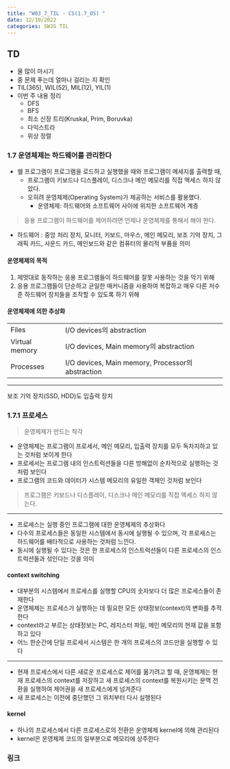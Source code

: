 ```yaml
---
title: "W03_7_TIL - CS(1.7_OS) "
date: 12/10/2022
categories: SWJG TIL
---
```


## TD

- 물 많이 마시기
- 중 문제 푸는데 얼마나 걸리는 지 확인
- TIL(365), WIL(52), MIL(12), YIL(1)
- 이번 주 내용 정리
  - DFS
  - BFS
  - 최소 신장 트리(Kruskal, Prim, Boruvka)
  - 다익스트라
  - 위상 정렬

### 1.7 운영체제는 하드웨어를 관리한다

- 쉘 프로그램이 프로그램을 로드하고 실행했을 때와 프로그램이 메세지를 출력할 때,
  - 프로그램이 키보드나 디스플레이, 디스크나 메인 메모리를 직접 액세스 하지 않았다.
  - 오히려 운영체제(Operating System)가 제공하는 서비스를 활용했다.
    - 운영체제: 하드웨어와 소프트웨어 사이에 위치한 소프트웨어 계층

> 응용 프로그램이 하드웨어를 제어하려면 언제나 운영체제를 통해서 해야 한다.

- 하드웨어 : 중앙 처리 장치, 모니터, 키보드, 마우스, 메인 메모리, 보조 기억 장치, 그래픽 카드, 사운드 카드, 메인보드와 같은 컴퓨터의 물리적 부품을 의미

#### 운영체제의 목적

1. 제멋대로 동작하는 응용 프로그램들이 하드웨어를 잘못 사용하는 것을 막기 위해
2. 응용 프로그램들이 단순하고 균일한 매커니즘을 사용하여 복잡하고 매우 다른 저수준 하드웨어 장치들을 조작할 수 있도록 하기 위해

#### 운영체제에 의한 추상화

|  |  |
| ----------------- | ------------------------------------------------- |
| Files             | I/O devices의 abstraction                         |
| Virtual memory    | I/O devices, Main memory의 abstraction            |
| Processes         | I/O devices, Main memory, Processor의 abstraction |

---

보조 기억 장치(SSD, HDD)도 입출력 장치

### 1.7.1 프로세스

> 운영체제가 만드는 착각

- 운영체제는 프로그램이 프로세서, 메인 메모리, 입출력 장치를 모두 독차지하고 있는 것처럼 보이게 한다
- 프로세서는 프로그램 내의 인스트럭션들을 다른 방해없이 순차적으로 실행하는 것처럼 보인다
- 프로그램의 코드와 데이터가 시스템 메모리의 유일한 객체인 것처럼 보인다

> 프로그램은 키보드나 디스플레이, 디스크나 메인 메모리를 직접 액세스 하지 않는다.

---

- 프로세스는 실행 중인 프로그램에 대한 운영체제의 추상화다
- 다수의 프로세스들은 동일한 시스템에서 동시에 실행될 수 있으며, 각 프로세스는 하드웨어를 배타적으로 사용하는 것처럼 느낀다.
- 동시에 실행될 수 있다는 것은 한 프로세스의 인스트럭션들이 다른 프로세스의 인스트럭션들과 섞인다는 것을 의미

#### context switching

- 대부분의 시스템에서 프로세스를 실행할 CPU의 숫자보다 더 많은 프로세스들이 존재한다
- 운영체제는 프로세스가 실행하는 데 필요한 모든 상태정보(context)의 변화를 추적한다
- context라고 부르는 상태정보는 PC, 레지스터 파일, 메인 메모리의 현재 값을 포함하고 있다
- 어느 한순간에 단일 프로세서 시스템은 한 개의 프로세스의 코드만을 실행할 수 있다

---

- 현재 프로세스에서 다른 새로운 프로세스로 제어를 옮기려고 할 때, 운영체제는 현재 프로세스의 context를 저장하고 새 프로세스의 context를 복원시키는 문맥 전환을 실행하여 제어권을 새 프로세스에게 넘겨준다
- 새 프로세스는 이전에 중단했던 그 위치부터 다시 실행된다

#### kernel

- 하나의 프로세스에서 다른 프로세스로의 전환은 운영체제 kernel에 의해 관리된다
- kernel은 운영체제 코드의 일부분으로 메모리에 상주한다

### 링크

